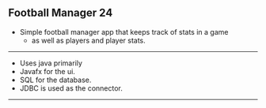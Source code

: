 ## Football Manager 24
- Simple football manager app that keeps track of stats in a game
  - as well as players and player stats.
----
- Uses java primarily
- Javafx for the ui.
- SQL for the database.
- JDBC is used as the connector.
----
